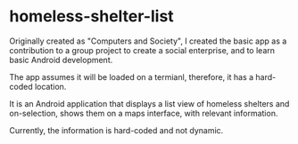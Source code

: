 # homeless-shelter-list
Originally created as "Computers and Society", I created the basic app as a contribution to a group project to create a social enterprise, and to learn basic Android development. 

The app assumes it will be loaded on a termianl, therefore, it has a hard-coded location.

It is an Android application that displays a list view of homeless shelters and on-selection, shows them on a maps interface, with relevant information.

Currently, the information is hard-coded and not dynamic.


